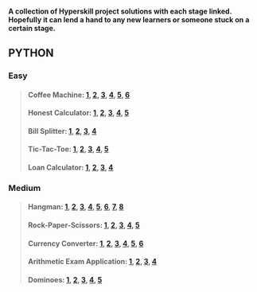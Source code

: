 #### A collection of Hyperskill project solutions with each stage linked. Hopefully it can lend a hand to any new learners or someone stuck on a certain stage.

## PYTHON

### Easy
> #### Coffee Machine: [1](https://github.com/PeterJSims/Hyperskill/tree/main/Python/Coffee%20Machine%20-%20PYTHON/Coffee%20Machine/task/stage_1), [2](https://github.com/PeterJSims/Hyperskill/tree/main/Python/Coffee%20Machine%20-%20PYTHON/Coffee%20Machine/task/stage_2), [3](https://github.com/PeterJSims/Hyperskill/tree/main/Python/Coffee%20Machine%20-%20PYTHON/Coffee%20Machine/task/stage_3), [4](https://github.com/PeterJSims/Hyperskill/tree/main/Python/Coffee%20Machine%20-%20PYTHON/Coffee%20Machine/task/stage_4), [5](https://github.com/PeterJSims/Hyperskill/tree/main/Python/Coffee%20Machine%20-%20PYTHON/Coffee%20Machine/task/stage_5), [6](https://github.com/PeterJSims/Hyperskill/tree/main/Python/Coffee%20Machine%20-%20PYTHON/Coffee%20Machine/task/machine)
> #### Honest Calculator: [1](https://github.com/PeterJSims/Hyperskill/tree/main/Python/Honest%20Calculator%20-%20PYTHON/Honest%20Calculator/step_1), [2](https://github.com/PeterJSims/Hyperskill/tree/main/Python/Honest%20Calculator%20-%20PYTHON/Honest%20Calculator/step_2), [3](https://github.com/PeterJSims/Hyperskill/tree/main/Python/Honest%20Calculator%20-%20PYTHON/Honest%20Calculator/step_3), [4](https://github.com/PeterJSims/Hyperskill/tree/main/Python/Honest%20Calculator%20-%20PYTHON/Honest%20Calculator/step_4), [5](https://github.com/PeterJSims/Hyperskill/tree/main/Python/Honest%20Calculator%20-%20PYTHON/Honest%20Calculator/task)
> #### Bill Splitter: [1](https://github.com/PeterJSims/Hyperskill/tree/main/Python/Bill%20Splitter%20-%20PYTHON/Bill%20Splitter/step_1), [2](https://github.com/PeterJSims/Hyperskill/tree/main/Python/Bill%20Splitter%20-%20PYTHON/Bill%20Splitter/step_2), [3](https://github.com/PeterJSims/Hyperskill/tree/main/Python/Bill%20Splitter%20-%20PYTHON/Bill%20Splitter/step_3), [4](https://github.com/PeterJSims/Hyperskill/tree/main/Python/Bill%20Splitter%20-%20PYTHON/Bill%20Splitter/task)
> #### Tic-Tac-Toe: [1](https://github.com/PeterJSims/Hyperskill/tree/main/Python/Simple%20Tic-Tac-Toe%20-%20PYTHON/Simple%20Tic-Tac-Toe/step_1), [2](https://github.com/PeterJSims/Hyperskill/tree/main/Python/Simple%20Tic-Tac-Toe%20-%20PYTHON/Simple%20Tic-Tac-Toe/step_2), [3](https://github.com/PeterJSims/Hyperskill/tree/main/Python/Simple%20Tic-Tac-Toe%20-%20PYTHON/Simple%20Tic-Tac-Toe/step_3), [4](https://github.com/PeterJSims/Hyperskill/tree/main/Python/Simple%20Tic-Tac-Toe%20-%20PYTHON/Simple%20Tic-Tac-Toe/step_4), [5](https://github.com/PeterJSims/Hyperskill/tree/main/Python/Simple%20Tic-Tac-Toe%20-%20PYTHON/Simple%20Tic-Tac-Toe/task)
> #### Loan Calculator: [1](https://github.com/PeterJSims/Hyperskill/tree/main/Python/Loan%20Calculator%20-%20PYTHON/Loan%20Calculator/step_1), [2](https://github.com/PeterJSims/Hyperskill/tree/main/Python/Loan%20Calculator%20-%20PYTHON/Loan%20Calculator/step_2), [3](https://github.com/PeterJSims/Hyperskill/tree/main/Python/Loan%20Calculator%20-%20PYTHON/Loan%20Calculator/step_3), [4](https://github.com/PeterJSims/Hyperskill/tree/main/Python/Loan%20Calculator%20-%20PYTHON/Loan%20Calculator/task/creditcalc)

### Medium
> #### Hangman: [1](https://github.com/PeterJSims/Hyperskill/tree/main/Python/Hangman%20-%20PYTHON/Hangman/step_1), [2](https://github.com/PeterJSims/Hyperskill/tree/main/Python/Hangman%20-%20PYTHON/Hangman/step_2), [3](https://github.com/PeterJSims/Hyperskill/tree/main/Python/Hangman%20-%20PYTHON/Hangman/step_3), [4](https://github.com/PeterJSims/Hyperskill/tree/main/Python/Hangman%20-%20PYTHON/Hangman/step_4), [5](https://github.com/PeterJSims/Hyperskill/tree/main/Python/Hangman%20-%20PYTHON/Hangman/step_5), [6](https://github.com/PeterJSims/Hyperskill/tree/main/Python/Hangman%20-%20PYTHON/Hangman/step_6), [7](https://github.com/PeterJSims/Hyperskill/tree/main/Python/Hangman%20-%20PYTHON/Hangman/step_7), [8](https://github.com/PeterJSims/Hyperskill/tree/main/Python/Hangman%20-%20PYTHON/Hangman/task/hangman)
> #### Rock-Paper-Scissors: [1](https://github.com/PeterJSims/Hyperskill/tree/main/Python/Rock-Paper-Scissors%20-%20PYTHON/Rock-Paper-Scissors/step_1), [2](https://github.com/PeterJSims/Hyperskill/tree/main/Python/Rock-Paper-Scissors%20-%20PYTHON/Rock-Paper-Scissors/step_2), [3](https://github.com/PeterJSims/Hyperskill/tree/main/Python/Rock-Paper-Scissors%20-%20PYTHON/Rock-Paper-Scissors/step_3), [4](https://github.com/PeterJSims/Hyperskill/tree/main/Python/Rock-Paper-Scissors%20-%20PYTHON/Rock-Paper-Scissors/step_4), [5](https://github.com/PeterJSims/Hyperskill/tree/main/Python/Rock-Paper-Scissors%20-%20PYTHON/Rock-Paper-Scissors/task)
> #### Currency Converter: [1](https://github.com/PeterJSims/Hyperskill/tree/main/Python/Currency%20Converter%20-%20PYTHON/Currency%20Converter/step_1), [2](https://github.com/PeterJSims/Hyperskill/tree/main/Python/Currency%20Converter%20-%20PYTHON/Currency%20Converter/step_2), [3](https://github.com/PeterJSims/Hyperskill/tree/main/Python/Currency%20Converter%20-%20PYTHON/Currency%20Converter/step_3), [4](https://github.com/PeterJSims/Hyperskill/tree/main/Python/Currency%20Converter%20-%20PYTHON/Currency%20Converter/step_4), [5](https://github.com/PeterJSims/Hyperskill/tree/main/Python/Currency%20Converter%20-%20PYTHON/Currency%20Converter/step_5), [6](https://github.com/PeterJSims/Hyperskill/tree/main/Python/Currency%20Converter%20-%20PYTHON/Currency%20Converter/task/cconverter)
> #### Arithmetic Exam Application: [1](https://github.com/PeterJSims/Hyperskill/tree/main/Python/Arithmetic%20Exam%20Application%20-%20PYTHON/Arithmetic%20Exam%20Application/step_1), [2](https://github.com/PeterJSims/Hyperskill/tree/main/Python/Arithmetic%20Exam%20Application%20-%20PYTHON/Arithmetic%20Exam%20Application/step_2), [3](https://github.com/PeterJSims/Hyperskill/tree/main/Python/Arithmetic%20Exam%20Application%20-%20PYTHON/Arithmetic%20Exam%20Application/step_3), [4](https://github.com/PeterJSims/Hyperskill/tree/main/Python/Arithmetic%20Exam%20Application%20-%20PYTHON/Arithmetic%20Exam%20Application/task)
> #### Dominoes: [1](https://github.com/PeterJSims/Hyperskill/tree/main/Python/Dominoes%20-%20PYTHON/Dominoes/step_1), [2](https://github.com/PeterJSims/Hyperskill/tree/main/Python/Dominoes%20-%20PYTHON/Dominoes/step_2), [3](https://github.com/PeterJSims/Hyperskill/tree/main/Python/Dominoes%20-%20PYTHON/Dominoes/step_3), [4](https://github.com/PeterJSims/Hyperskill/tree/main/Python/Dominoes%20-%20PYTHON/Dominoes/step_4), [5](https://github.com/PeterJSims/Hyperskill/tree/main/Python/Dominoes%20-%20PYTHON/Dominoes/task/dominoes)






